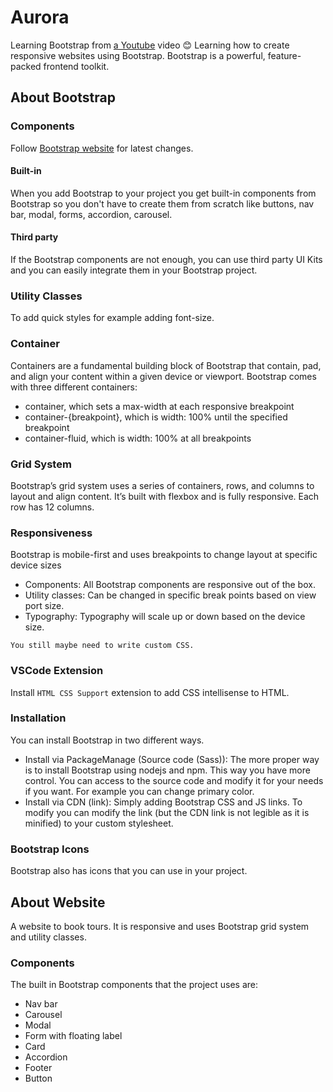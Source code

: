# Aurora

Learning Bootstrap from [a Youtube](https://www.youtube.com/watch?v=b9g4_8nAsdA&t=3228s) video 😊
Learning how to create responsive websites using Bootstrap. Bootstrap is a powerful, feature-packed frontend toolkit.

## About Bootstrap

### Components

Follow [Bootstrap website](https://getbootstrap.com/) for latest changes.

#### Built-in

When you add Bootstrap to your project you get built-in components from Bootstrap so you don't have to create them from scratch like buttons, nav bar, modal, forms, accordion, carousel.

#### Third party

If the Bootstrap components are not enough, you can use third party UI Kits and you can easily integrate them in your Bootstrap project.

### Utility Classes

To add quick styles for example adding font-size.

### Container

Containers are a fundamental building block of Bootstrap that contain, pad, and align your content within a given device or viewport.
Bootstrap comes with three different containers:

- container, which sets a max-width at each responsive breakpoint
- container-{breakpoint}, which is width: 100% until the specified breakpoint
- container-fluid, which is width: 100% at all breakpoints

### Grid System

Bootstrap’s grid system uses a series of containers, rows, and columns to layout and align content. It’s built with flexbox and is fully responsive. Each row has 12 columns.

### Responsiveness

Bootstrap is mobile-first and uses breakpoints to change layout at specific device sizes

- Components: All Bootstrap components are responsive out of the box.
- Utility classes: Can be changed in specific break points based on view port size.
- Typography: Typography will scale up or down based on the device size.

`You still maybe need to write custom CSS.`

### VSCode Extension

Install `HTML CSS Support` extension to add CSS intellisense to HTML.

### Installation

You can install Bootstrap in two different ways.

- Install via PackageManage (Source code (Sass)): The more proper way is to install Bootstrap using nodejs and npm. This way you have more control. You can access to the source code and modify it for your needs if you want. For example you can change primary color.
- Install via CDN (link): Simply adding Bootstrap CSS and JS links. To modify you can modify the link (but the CDN link is not legible as it is minified) to your custom stylesheet.

### Bootstrap Icons

Bootstrap also has icons that you can use in your project.

## About Website

A website to book tours. It is responsive and uses Bootstrap grid system and utility classes.

### Components

The built in Bootstrap components that the project uses are:

- Nav bar
- Carousel
- Modal
- Form with floating label
- Card
- Accordion
- Footer
- Button
